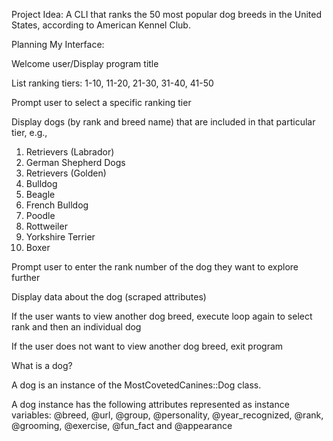 Project Idea: A CLI that ranks the 50 most popular dog breeds in the United States, according to American Kennel Club.

Planning My Interface:

Welcome user/Display program title

List ranking tiers: 1-10, 11-20, 21-30, 31-40, 41-50

Prompt user to select a specific ranking tier

Display dogs (by rank and breed name) that are included in that particular tier, e.g.,
1. Retrievers (Labrador)
2. German Shepherd Dogs
3. Retrievers (Golden)
4. Bulldog
5. Beagle
6. French Bulldog
7. Poodle
8. Rottweiler
9. Yorkshire Terrier
10. Boxer

Prompt user to enter the rank number of the dog they want to explore further

Display data about the dog (scraped attributes)

If the user wants to view another dog breed, execute loop again to select rank and then an individual dog

If the user does not want to view another dog breed, exit program

What is a dog?

A dog is an instance of the MostCovetedCanines::Dog class.

A dog instance has the following attributes represented as instance variables:
@breed, @url, @group, @personality, @year_recognized, @rank, @grooming, @exercise, @fun_fact and @appearance
